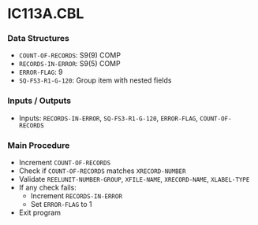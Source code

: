 # IC113A.CBL

### Data Structures
- `COUNT-OF-RECORDS`: S9(9) COMP
- `RECORDS-IN-ERROR`: S9(5) COMP
- `ERROR-FLAG`: 9
- `SQ-FS3-R1-G-120`: Group item with nested fields

### Inputs / Outputs
- Inputs: `RECORDS-IN-ERROR`, `SQ-FS3-R1-G-120`, `ERROR-FLAG`, `COUNT-OF-RECORDS`

### Main Procedure
- Increment `COUNT-OF-RECORDS`
- Check if `COUNT-OF-RECORDS` matches `XRECORD-NUMBER`
- Validate `REELUNIT-NUMBER-GROUP`, `XFILE-NAME`, `XRECORD-NAME`, `XLABEL-TYPE`
- If any check fails:
  - Increment `RECORDS-IN-ERROR`
  - Set `ERROR-FLAG` to 1
- Exit program